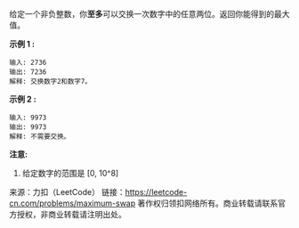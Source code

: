 给定一个非负整数，你**至多**可以交换一次数字中的任意两位。返回你能得到的最大值。

**示例 1 :**
```
输入: 2736
输出: 7236
解释: 交换数字2和数字7。
```
**示例 2 :**
```
输入: 9973
输出: 9973
解释: 不需要交换。
```
**注意:**

1. 给定数字的范围是 [0, 10^8]

来源：力扣（LeetCode）
链接：https://leetcode-cn.com/problems/maximum-swap
著作权归领扣网络所有。商业转载请联系官方授权，非商业转载请注明出处。
